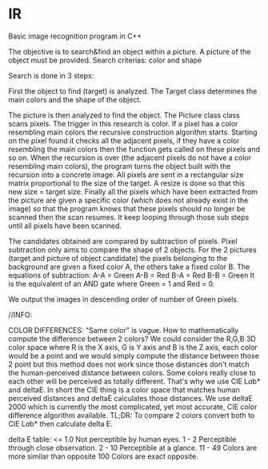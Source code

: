 # IR
Basic image recognition program in C++

The objective is to search&find an object within a picture. A picture of the object must be provided. Search criterias: color and shape

Search is done in 3 steps:

First the object to find (target) is analyzed.
The Target class determines the main colors and the shape of the object.

The picture is then analyzed to find the object.
The Picture class class scans pixels. The trigger in this research is color.
If a pixel has a color resembling main colors the recursive construction algorithm starts.
Starting on the pixel found it checks all the adjacent pixels, if they have a color resembling the main colors then
the function gets called on these pixels and so on.
When the recursion is over (the adjacent pixels do not have a color resembling main colors), the program turns
the object built with the recursion into a concrete image. All pixels are sent in a rectangular size matrix proportional to the size of the target.
A resize is done so that this new size = target size.
Finally all the pixels which have been extracted from the picture are given a specific color (which does not already exist in the image) so that the program knows
that these pixels should no longer be scanned then the scan resumes. It keep looping through those sub steps until all pixels have been scanned.

The candidates obtained are compared by subtraction of pixels. Pixel subtraction only aims to compare the shape of 2 objects.
For the 2 pictures (target and picture of object candidate) the pixels belonging to the background are given a fixed color A, the others take a fixed color B. The equations of subtraction:
A-A = Green
A-B = Red
B-A = Red
B-B = Green
It is the equivalent of an AND gate where Green = 1 and Red = 0.

We output the images in descending order of number of Green pixels.

//INFO:

COLOR DIFFERENCES: "Same color" is vague. How to mathematically compute the difference between 2 colors? We could consider the R,G,B 3D color space where R is the X axis, G is Y axis
and B is the Z axis, each color would be a point and we would simply compute the distance between those 2 point but this method does not work since those distances don't match the
human-perceived distance between colors. Some colors really close to each other will be perceived as totally different. That's why we use CIE L*a*b* and deltaE. In short the CIE thing is 
a color space that matches human perceived distances and deltaE calculates those distances. We use deltaE 2000 which is currently the most complicated, yet most accurate, CIE color difference algorithm 
available. 
TL;DR: To compare 2 colors convert both to CIE L*a*b* then calculate delta E.

delta E table:
<= 1.0	Not perceptible by human eyes.
1 - 2	Perceptible through close observation.
2 - 10	Perceptible at a glance.
11 - 49	Colors are more similar than opposite
100	Colors are exact opposite.
